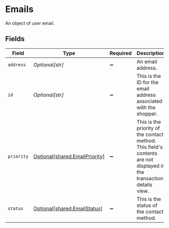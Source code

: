 # Emails

An object of user email.


## Fields

| Field                                                                                                                | Type                                                                                                                 | Required                                                                                                             | Description                                                                                                          | Example                                                                                                              |
| -------------------------------------------------------------------------------------------------------------------- | -------------------------------------------------------------------------------------------------------------------- | -------------------------------------------------------------------------------------------------------------------- | -------------------------------------------------------------------------------------------------------------------- | -------------------------------------------------------------------------------------------------------------------- |
| `address`                                                                                                            | *Optional[str]*                                                                                                      | :heavy_minus_sign:                                                                                                   | An email address.                                                                                                    | alan.watts@example.com                                                                                               |
| `id`                                                                                                                 | *Optional[str]*                                                                                                      | :heavy_minus_sign:                                                                                                   | This is the ID for the email address associated with the shopper.                                                    | 123                                                                                                                  |
| `priority`                                                                                                           | [Optional[shared.EmailPriority]](../../models/shared/emailpriority.md)                                               | :heavy_minus_sign:                                                                                                   | This is the priority of the contact method. This field's contents are not displayed in the transaction details view. | primary                                                                                                              |
| `status`                                                                                                             | [Optional[shared.EmailStatus]](../../models/shared/emailstatus.md)                                                   | :heavy_minus_sign:                                                                                                   | This is the status of the contact method.                                                                            | active                                                                                                               |